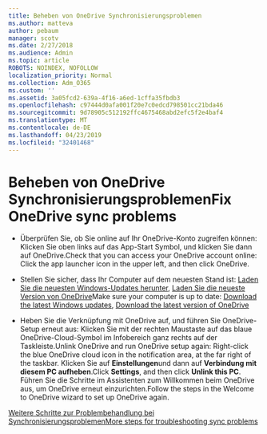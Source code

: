 ```yaml
---
title: Beheben von OneDrive Synchronisierungsproblemen
ms.author: matteva
author: pebaum
manager: scotv
ms.date: 2/27/2018
ms.audience: Admin
ms.topic: article
ROBOTS: NOINDEX, NOFOLLOW
localization_priority: Normal
ms.collection: Adm_O365
ms.custom: ''
ms.assetid: 3a05fcd2-639a-4f16-a6ed-1cffa35fbdb3
ms.openlocfilehash: c97444d0afa001f20e7c0edcd798501cc21bda46
ms.sourcegitcommit: 9d78905c512192ffc4675468abd2efc5f2e4baf4
ms.translationtype: MT
ms.contentlocale: de-DE
ms.lasthandoff: 04/23/2019
ms.locfileid: "32401468"
---
```

# <a name="fix-onedrive-sync-problems"></a><span data-ttu-id="7baac-102">Beheben von OneDrive Synchronisierungsproblemen</span><span class="sxs-lookup"><span data-stu-id="7baac-102">Fix OneDrive sync problems</span></span>

- <span data-ttu-id="7baac-103">Überprüfen Sie, ob Sie online auf Ihr OneDrive-Konto zugreifen können: Klicken Sie oben links auf das App-Start Symbol, und klicken Sie dann auf OneDrive.</span><span class="sxs-lookup"><span data-stu-id="7baac-103">Check that you can access your OneDrive account online: Click the app launcher icon in the upper left, and then click OneDrive.</span></span>
    
- <span data-ttu-id="7baac-104">Stellen Sie sicher, dass Ihr Computer auf dem neuesten Stand ist: [Laden Sie die neuesten Windows-Updates herunter](http://go.microsoft.com/fwlink/p/?LinkId=825773), [Laden Sie die neueste Version von OneDrive](https://go.microsoft.com/fwlink/p/?linkid=844652)</span><span class="sxs-lookup"><span data-stu-id="7baac-104">Make sure your computer is up to date: [Download the latest Windows updates](http://go.microsoft.com/fwlink/p/?LinkId=825773), [Download the latest version of OneDrive](https://go.microsoft.com/fwlink/p/?linkid=844652)</span></span>
    
- <span data-ttu-id="7baac-105">Heben Sie die Verknüpfung mit OneDrive auf, und führen Sie OneDrive-Setup erneut aus: Klicken Sie mit der rechten Maustaste auf das blaue OneDrive-Cloud-Symbol im Infobereich ganz rechts auf der Taskleiste.</span><span class="sxs-lookup"><span data-stu-id="7baac-105">Unlink OneDrive and run OneDrive setup again: Right-click the blue OneDrive cloud icon in the notification area, at the far right of the taskbar.</span></span> <span data-ttu-id="7baac-106">Klicken Sie auf **Einstellungen**und dann auf **Verbindung mit diesem PC aufheben**.</span><span class="sxs-lookup"><span data-stu-id="7baac-106">Click **Settings**, and then click **Unlink this PC**.</span></span> <span data-ttu-id="7baac-107">Führen Sie die Schritte im Assistenten zum Willkommen beim OneDrive aus, um OneDrive erneut einzurichten.</span><span class="sxs-lookup"><span data-stu-id="7baac-107">Follow the steps in the Welcome to OneDrive wizard to set up OneDrive again.</span></span>
    
[<span data-ttu-id="7baac-108">Weitere Schritte zur Problembehandlung bei Synchronisierungsproblemen</span><span class="sxs-lookup"><span data-stu-id="7baac-108">More steps for troubleshooting sync problems</span></span>](https://go.microsoft.com/fwlink/?linkid=866431)
  

